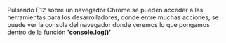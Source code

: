 
Pulsando F12 sobre un navegador Chrome se pueden acceder a las herramientas para los desarrolladores, donde entre muchas acciones, se puede ver la consola del navegador donde veremos lo que pongamos dentro de la función **'console.log()'**